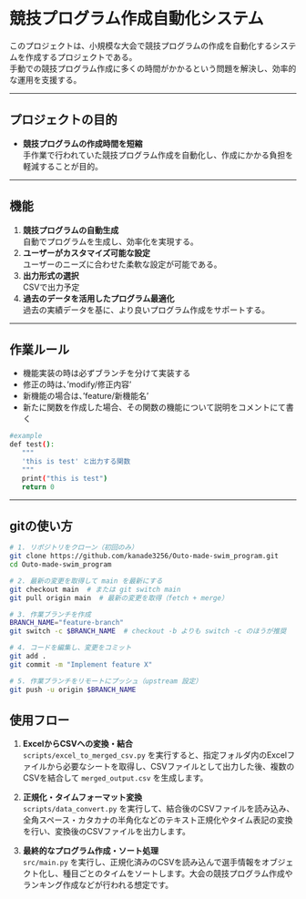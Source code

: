 # 競技プログラム作成自動化システム

このプロジェクトは、小規模な大会で競技プログラムの作成を自動化するシステムを作成するプロジェクトである。  
手動での競技プログラム作成に多くの時間がかかるという問題を解決し、効率的な運用を支援する。

---

## プロジェクトの目的

- **競技プログラムの作成時間を短縮**  
  手作業で行われていた競技プログラム作成を自動化し、作成にかかる負担を軽減することが目的。

---

## 機能

1. **競技プログラムの自動生成**  
   自動でプログラムを生成し、効率化を実現する。
2. **ユーザーがカスタマイズ可能な設定**  
   ユーザーのニーズに合わせた柔軟な設定が可能である。
3. **出力形式の選択**  
   CSVで出力予定
4. **過去のデータを活用したプログラム最適化**  
   過去の実績データを基に、より良いプログラム作成をサポートする。

---

## 作業ルール
- 機能実装の時は必ずブランチを分けて実装する
- 修正の時は、’modify/修正内容’
- 新機能の場合は、’feature/新機能名’
- 新たに関数を作成した場合、その関数の機能について説明をコメントにて書く

```sh
#example
def test():
   """
   'this is test' と出力する関数
   """
   print("this is test")
   return 0
```

---
## gitの使い方

```sh
# 1. リポジトリをクローン（初回のみ）
git clone https://github.com/kanade3256/Outo-made-swim_program.git
cd Outo-made-swim_program

# 2. 最新の変更を取得して main を最新にする
git checkout main  # または git switch main
git pull origin main  # 最新の変更を取得（fetch + merge）

# 3. 作業ブランチを作成
BRANCH_NAME="feature-branch"
git switch -c $BRANCH_NAME  # checkout -b よりも switch -c のほうが推奨

# 4. コードを編集し、変更をコミット
git add .
git commit -m "Implement feature X"

# 5. 作業ブランチをリモートにプッシュ（upstream 設定）
git push -u origin $BRANCH_NAME

```

## 使用フロー

1. **ExcelからCSVへの変換・結合**  
   `scripts/excel_to_merged_csv.py` を実行すると、指定フォルダ内のExcelファイルから必要なシートを取得し、CSVファイルとして出力した後、複数のCSVを結合して `merged_output.csv` を生成します。

2. **正規化・タイムフォーマット変換**  
   `scripts/data_convert.py` を実行して、結合後のCSVファイルを読み込み、全角スペース・カタカナの半角化などのテキスト正規化やタイム表記の変換を行い、変換後のCSVファイルを出力します。

3. **最終的なプログラム作成・ソート処理**  
   `src/main.py` を実行し、正規化済みのCSVを読み込んで選手情報をオブジェクト化し、種目ごとのタイムをソートします。大会の競技プログラム作成やランキング作成などが行われる想定です。
